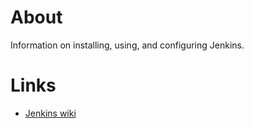 # About

Information on installing, using, and configuring Jenkins.

# Links

* [Jenkins wiki](https://wiki.jenkins-ci.org/display/JENKINS/Use+Jenkins)

